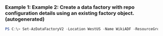 ### Example 1: Example 2: Create a data factory with repo configuration details using an existing factory object. (autogenerated)
```powershell
PS C:\> Set-AzDataFactoryV2 -Location WestUS -Name WikiADF -ResourceGroupName ADF
```

